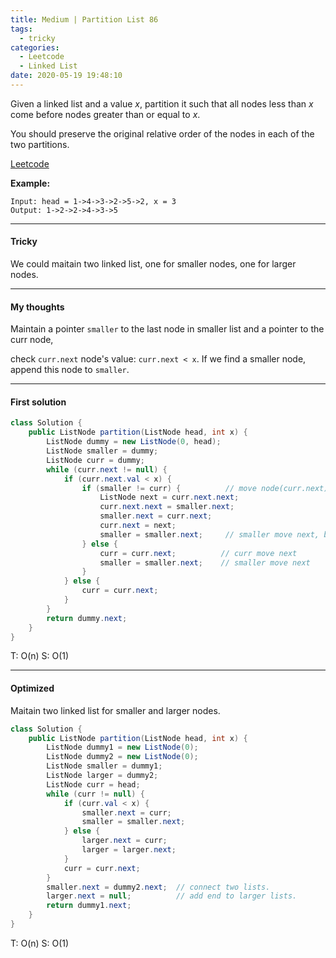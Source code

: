 ```yaml
---
title: Medium | Partition List 86
tags:
  - tricky
categories:
  - Leetcode
  - Linked List
date: 2020-05-19 19:48:10
---
```


Given a linked list and a value *x*, partition it such that all nodes less than *x* come before nodes greater than or equal to *x*.

You should preserve the original relative order of the nodes in each of the two partitions.

[Leetcode](https://leetcode.com/problems/partition-list/)

<!--more-->

**Example:**

```
Input: head = 1->4->3->2->5->2, x = 3
Output: 1->2->2->4->3->5
```

---

#### Tricky 

We could maitain two linked list, one for smaller nodes, one for larger nodes.

---

#### My thoughts 

Maintain a pointer `smaller` to the last node in smaller list and a pointer to the curr node,

check `curr.next` node's value: `curr.next < x`. If we find a smaller node, append this node to `smaller`.

---

#### First solution 

```java
class Solution {
    public ListNode partition(ListNode head, int x) {
        ListNode dummy = new ListNode(0, head);
        ListNode smaller = dummy;
        ListNode curr = dummy;
        while (curr.next != null) {
            if (curr.next.val < x) {
                if (smaller != curr) {          // move node(curr.next) after node(smaller).
                    ListNode next = curr.next.next;
                    curr.next.next = smaller.next;
                    smaller.next = curr.next;
                    curr.next = next;
                    smaller = smaller.next;     // smaller move next, but curr won't move.
                } else {
                    curr = curr.next;          // curr move next
                    smaller = smaller.next;    // smaller move next
                }
            } else {
                curr = curr.next;
            }
        }
        return dummy.next;
    }
}
```

T: O(n)			S: O(1)

---

#### Optimized

Maitain two linked list for smaller and larger nodes.

```java
class Solution {
    public ListNode partition(ListNode head, int x) {
        ListNode dummy1 = new ListNode(0);
        ListNode dummy2 = new ListNode(0);
        ListNode smaller = dummy1;
        ListNode larger = dummy2;
        ListNode curr = head;
        while (curr != null) {
            if (curr.val < x) {
                smaller.next = curr;
                smaller = smaller.next;
            } else {
                larger.next = curr;
                larger = larger.next;
            }
            curr = curr.next;
        }
        smaller.next = dummy2.next;  // connect two lists.
        larger.next = null;          // add end to larger lists.
        return dummy1.next;
    }
}
```

T:  O(n)			S: O(1)